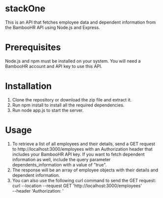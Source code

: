 # stackOne

This is an API that fetches employee data and dependent information from the BambooHR API using Node.js and Express.

# Prerequisites
Node.js and npm must be installed on your system.
You will need a BambooHR account and API key to use this API.

# Installation
1. Clone the repository or download the zip file and extract it.
2. Run npm install to install all the required dependencies.
3. Run node app.js to start the server.

# Usage
1. To retrieve a list of all employees and their details, send a GET request to http://localhost:3000/employees with an Authorization header that includes your BambooHR API key. If you want to fetch dependent information as well, include the query parameter dependents_information with a value of "true".
2. The response will be an array of employee objects with their details and dependent information.
3. You can also use the following curl command to send the GET request: 
    curl --location --request GET 'http://localhost:3000/employees' \
--header 'Authorization: <your token>'